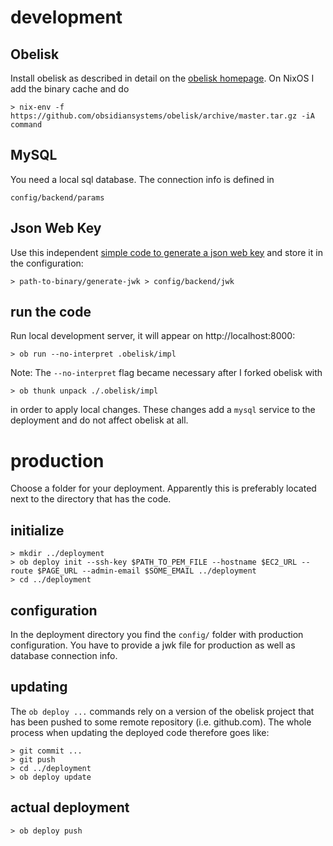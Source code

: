 # development

## Obelisk

Install obelisk as described in detail on the
[obelisk homepage](https://github.com/obsidiansystems/obelisk).
On NixOS I add the binary cache and do

    > nix-env -f https://github.com/obsidiansystems/obelisk/archive/master.tar.gz -iA command

## MySQL

You need a local sql database.
The connection info is defined in

    config/backend/params

## Json Web Key

Use this independent [simple code to generate a json web key](https://github.com/rubenmoor/generate-jwk/tree/master) and store it in the configuration:

    > path-to-binary/generate-jwk > config/backend/jwk

## run the code

Run local development server, it will appear on http://localhost:8000:

    > ob run --no-interpret .obelisk/impl

Note: The `--no-interpret` flag became necessary after I forked obelisk with

    > ob thunk unpack ./.obelisk/impl

in order to apply local changes.
These changes add a `mysql` service to the deployment
and do not affect obelisk at all.

# production

Choose a folder for your deployment.
Apparently this is preferably located next to the directory that has the code.

## initialize

    > mkdir ../deployment
    > ob deploy init --ssh-key $PATH_TO_PEM_FILE --hostname $EC2_URL --route $PAGE_URL --admin-email $SOME_EMAIL ../deployment
    > cd ../deployment

## configuration

In the deployment directory you find the `config/` folder with production configuration.
You have to provide a jwk file for production as well as database connection info.


## updating

The `ob deploy ...` commands rely on a version of the obelisk project
that has been pushed to some remote repository (i.e. github.com).
The whole process when updating the deployed code therefore goes like:

    > git commit ...
    > git push
    > cd ../deployment
    > ob deploy update

## actual deployment

    > ob deploy push
